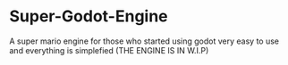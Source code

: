 # Super-Godot-Engine
A super mario engine for those who started using godot very easy to use and everything is simplefied (THE ENGINE IS IN W.I.P)

